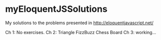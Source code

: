 # myEloquentJSSolutions
My solutions to the problems presented in http://eloquentjavascript.net/

Ch 1: No exercises.
Ch 2: Triangle
      FizzBuzz
      Chess Board
Ch 3: working...
